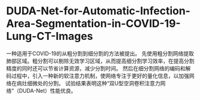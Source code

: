# DUDA-Net-for-Automatic-Infection-Area-Segmentation-in-COVID-19-Lung-CT-Images
一种适用于COVID-19的从粗分割到细分割的方法被提出。
先使用粗分割网络提取肺部区域。粗分割可以剔除无效学习区域，从而提高细分割学习效率，在提高分割精度的同时还可以节省计算资源，减少分割时间。
然后在细分割网络的编码和解码过程中，引入一种新的软注意力机制，使网络专注于更好的量化信息，以加强网络在病灶细微处的分割。
试验结果表明这种“双U型空洞卷积注意力网络”（DUDA-Net）性能优良。
